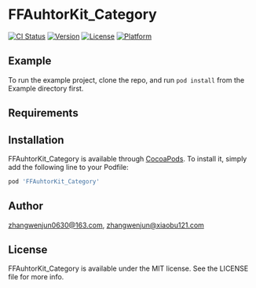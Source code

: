 # FFAuhtorKit_Category

[![CI Status](https://img.shields.io/travis/zhangwenjun0630@163.com/FFAuhtorKit_Category.svg?style=flat)](https://travis-ci.org/zhangwenjun0630@163.com/FFAuhtorKit_Category)
[![Version](https://img.shields.io/cocoapods/v/FFAuhtorKit_Category.svg?style=flat)](https://cocoapods.org/pods/FFAuhtorKit_Category)
[![License](https://img.shields.io/cocoapods/l/FFAuhtorKit_Category.svg?style=flat)](https://cocoapods.org/pods/FFAuhtorKit_Category)
[![Platform](https://img.shields.io/cocoapods/p/FFAuhtorKit_Category.svg?style=flat)](https://cocoapods.org/pods/FFAuhtorKit_Category)

## Example

To run the example project, clone the repo, and run `pod install` from the Example directory first.

## Requirements

## Installation

FFAuhtorKit_Category is available through [CocoaPods](https://cocoapods.org). To install
it, simply add the following line to your Podfile:

```ruby
pod 'FFAuhtorKit_Category'
```

## Author

zhangwenjun0630@163.com, zhangwenjun@xiaobu121.com

## License

FFAuhtorKit_Category is available under the MIT license. See the LICENSE file for more info.
